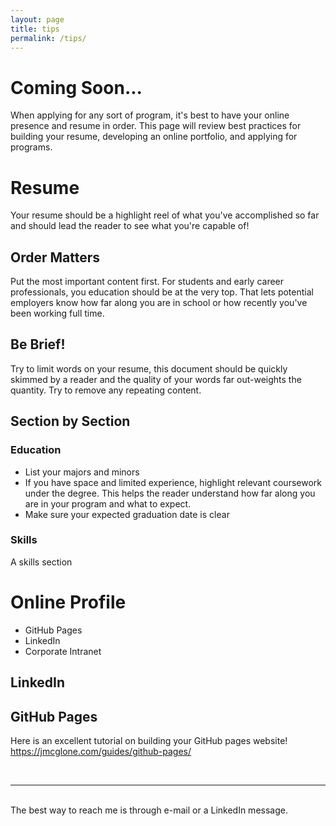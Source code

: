 ```yaml
---
layout: page
title: tips
permalink: /tips/
---
```


# Coming Soon...
When applying for any sort of program, it's best to have your online presence and resume in order.  This page will review best practices for building your resume, developing an online portfolio, and applying for programs. 

# Resume
Your resume should be a highlight reel of what you've accomplished so far and should lead the reader to see what you're capable of!

## Order Matters

Put the most important content first.  For students and early career professionals, you education should be at the very top. That lets potential employers know how far along you are in school or how recently you've been working full time.  

## Be Brief!

Try to limit words on your resume, this document should be quickly skimmed by a reader and the quality of your words far out-weights the quantity.  Try to remove any repeating content.


## Section by Section

### Education

* List your majors and minors
* If you have space and limited experience, highlight relevant coursework under the degree. This helps the reader understand how far along you are in your program and what to expect. 
* Make sure your expected graduation date is clear

### Skills

A skills section 

# Online Profile

* GitHub Pages 
* LinkedIn
* Corporate Intranet

## LinkedIn

## GitHub Pages

Here is an excellent tutorial on building your GitHub pages website!
https://jmcglone.com/guides/github-pages/




<br/>
<hr/>
<br/>
<span class="contacticon center">
	<a href="https://orcid.org/0000-0002-3941-3895" target="_blank"><i class="fa fa-fingerprint"></i></a>
	<a href="https://github.com/ceharvs" target="_blank"><i class="fa fa-github-square"></i></a>
	<a href="https://www.linkedin.com/in/itsharveytime" target="_blank"><i class="fa fa-linkedin"></i></a>
	<a href="https://twitter.com/ItsHarveyTime" target="_blank"><i class="fa fa-twitter-square"></i></a>
	<a href="https://www.instagram.com/itsharveytime/" target="_blank"><i class="fa fa-instagram"></i></a>
</span>

<div class="col three caption">
	The best way to reach me is through e-mail or a LinkedIn message.
</div>

